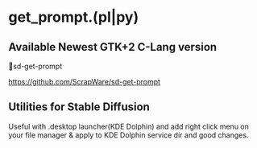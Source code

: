 # get_prompt.(pl|py)

## Available Newest GTK+2 C-Lang version

🐣sd-get-prompt

https://github.com/ScrapWare/sd-get-prompt

## Utilities for Stable Diffusion

Useful with .desktop launcher(KDE Dolphin) and add right click menu on your file manager & apply to KDE Dolphin service dir and good changes.
